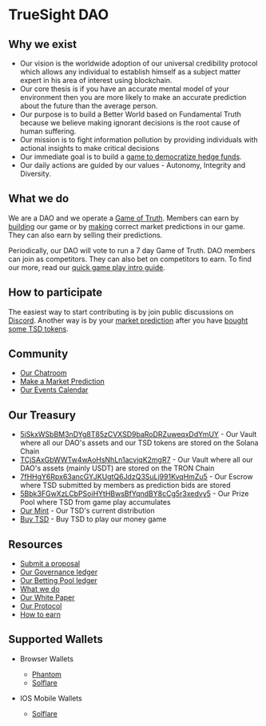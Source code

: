 # TrueSight DAO

## Why we exist
- Our vision is the worldwide adoption of our universal credibility protocol which allows any individual to establish himself as a subject matter expert in his area of interest using blockchain. 
- Our core thesis is if you have an accurate mental model of your environment then you are more likely to make an accurate prediction about the future than the average person.
- Our purpose is to build a Better World based on Fundamental Truth because we believe making ignorant decisions is the root cause of human suffering.
- Our mission is to fight information pollution by providing individuals with actional insights to make critical decisions
- Our immediate goal is to build a [game to democratize hedge funds](https://docs.google.com/presentation/d/1WfNmf9fSkPLsesgu1NQKUbAJ42gvlFU5/edit#slide=id.g106086a7c69_0_1).
- Our daily actions are guided by our values - Autonomy, Integrity and Diversity.

## What we do
We are a DAO and we operate a [Game of Truth](https://docs.google.com/presentation/d/1WfNmf9fSkPLsesgu1NQKUbAJ42gvlFU5/edit#slide=id.g106086a7c69_0_1). Members can earn by [building](https://truesight.me/rubric) our game or by [making](https://truesight.me/game) correct market predictions in our game. They can also earn by selling their predictions.

Periodically, our DAO will vote to run a 7 day Game of Truth. DAO members can join as competitors. They can also bet on competitors to earn. To find our more, read our [quick game play intro guide](https://docs.google.com/presentation/d/1mAeCLO6FdP1-ucUvWx44JUVtnaLNfKZH/edit?usp=sharing&ouid=115975718038592349436&rtpof=true&sd=true).

## How to participate
The easiest way to start contributing is by join public discussions on [Discord](https://discord.gg/gEfypKdCEW). 
Another way is by your [market prediction](https://truesight.me/game) after you have [bought some TSD tokens](https://trade.dexlab.space/#/market/FLX66kLVmG1De27DTvHU2UkxbToK36k2b5bTaMroMqqc).

## Community
- [Our Chatroom](https://discord.gg/gEfypKdCEW)
- [Make a Market Prediction](https://truesight.me/game)
- [Our Events Calendar](https://truesight.me/events)

## Our Treasury
- [5iSkxWSbBM3nDYg8T85zCVXSD9baRoDRZuweqxDdYmUY](https://solscan.io/account/5iSkxWSbBM3nDYg8T85zCVXSD9baRoDRZuweqxDdYmUY#tokenAccounts) - Our Vault where all our DAO's assets and our TSD tokens are stored on the Solana Chain
- [TCjSAxGbWWTw4wAoHsNhLn1acvjqK2mgR7](https://tronscan.org/#/address/TCjSAxGbWWTw4wAoHsNhLn1acvjqK2mgR7) - Our Vault where all our DAO's assets (mainly USDT) are stored on the TRON Chain
- [7fHHgY6Rpx63ancGYJKUgtQ6JdzQ3SuLj991KvqHmZu5](https://solscan.io/account/7fHHgY6Rpx63ancGYJKUgtQ6JdzQ3SuLj991KvqHmZu5#tokenAccounts) - Our Escrow where TSD submitted by members as prediction bids are stored
- [5Bbk3FGwXzLCbPSoiHYtHBwsBfYqndBY8cCg5r3xedvy5](https://solscan.io/account/5Bbk3FGwXzLCbPSoiHYtHBwsBfYqndBY8cCg5r3xedvy#tokenAccounts) - Our Prize Pool where TSD from game play accumulates 
- [Our Mint](https://solscan.io/token/6R98EWBJALzZxtN4iUQwCifuXK9jB7CeX4wRC7d6RBbK#holders) - Our TSD's current distribution
- [Buy TSD](https://trade.dexlab.space/#/market/FLX66kLVmG1De27DTvHU2UkxbToK36k2b5bTaMroMqqc) - Buy TSD to play our money game

## Resources
- [Submit a proposal](https://forms.gle/7eUEPFD192x3Wfkr8)
- [Our Governance ledger](https://truesight.me/ledger)
- [Our Betting Pool ledger](https://truesight.me/betting-pool-ledger)
- [What we do](https://docs.google.com/presentation/d/1WfNmf9fSkPLsesgu1NQKUbAJ42gvlFU5/edit#slide=id.g106086a7c69_0_1)
- [Our White Paper](https://docs.google.com/document/d/1H_LAioUeYvbSuuCuiPCd87t4VLx_PkqXBn3ggIn8Fxs/edit#)
- [Our Protocol](https://github.com/TrueSightDAO/truesight_protocol)
- [How to earn](https://truesight.me/rubric)

## Supported Wallets
- Browser Wallets
  - [Phantom](https://phantom.app/)
  - [Solflare](https://solflare.com/)

- IOS Mobile Wallets
  - [Solflare](https://solflare.com/)

<!--
**TrueSightDAO/TrueSightDAO** is a ✨ _special_ ✨ repository because its `README.md` (this file) appears on your GitHub profile.

Here are some ideas to get you started:

- 🔭 I’m currently working on ...
- 🌱 I’m currently learning ...
- 👯 I’m looking to collaborate on ...
- 🤔 I’m looking for help with ...
- 💬 Ask me about ...
- 📫 How to reach me: ...
- 😄 Pronouns: ...
- ⚡ Fun fact: ...
-->
